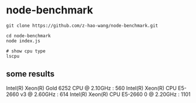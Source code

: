 # node-benchmark
```
git clone https://github.com/z-hao-wang/node-benchmark.git

cd node-benchmark
node index.js

# show cpu type
lscpu
```


## some results
Intel(R) Xeon(R) Gold 6252 CPU @ 2.10GHz : 560
Intel(R) Xeon(R) CPU E5-2660 v3 @ 2.60GHz : 614
Intel(R) Xeon(R) CPU E5-2660 0 @ 2.20GHz : 1101
